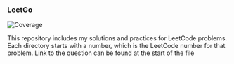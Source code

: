 ### LeetGo
![Coverage](https://img.shields.io/badge/Coverage-97.8%25-brightgreen)


This repository includes my solutions and practices for LeetCode problems.
Each directory starts with a number, which is the LeetCode number for that problem.
Link to the question can be found at the start of the file
